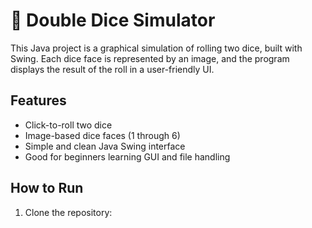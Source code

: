# 🎲 Double Dice Simulator

This Java project is a graphical simulation of rolling two dice, built with Swing. Each dice face is represented by an image, and the program displays the result of the roll in a user-friendly UI.

## Features
- Click-to-roll two dice
- Image-based dice faces (1 through 6)
- Simple and clean Java Swing interface
- Good for beginners learning GUI and file handling

## How to Run
1. Clone the repository:
